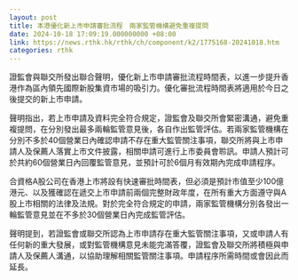 ```yaml
---
layout: post
title: 本港優化新上市申請審批流程　兩家監管機構避免重複提問
date: 2024-10-18 17:09:19.000000000 +08:00
link: https://news.rthk.hk/rthk/ch/component/k2/1775168-20241018.htm
categories: rthk
---
```


證監會與聯交所發出聯合聲明，優化新上市申請審批流程時間表，以進一步提升香港作為區內領先國際新股集資市場的吸引力。優化審批流程時間表將適用於今日之後提交的新上市申請。

聲明指出，若上市申請及資料完全符合規定，證監會及聯交所會緊密溝通，避免重複提問，在分別發出最多兩輪監管意見後，各自作出監管評估。若兩家監管機構在分別不多於40個營業日內確認申請不存在重大監管關注事項，聯交所將與上市申請人及保薦人落實上市文件披露，相關申請可進行上市委員會聆訊。申請人預計可於共約60個營業日內回覆監管意見，並預計可於6個月有效期內完成申請程序。

合資格A股公司在香港上市將設有快速審批時間表，但必須是預計市值至少100億港元、以及獲確認在遞交上市申請前兩個完整財政年度，在所有重大方面遵守與A股上市相關的法律及法規。對於完全符合規定的申請，兩家監管機構分別各發出一輪監管意見並在不多於30個營業日內完成監管評估。

聲明提到，若證監會或聯交所認為上市申請存在重大監管關注事項，又或申請人有任何新的重大發展，或對監管機構意見未能完滿答覆，證監會及聯交所將積極與申請人及保薦人溝通，以協助理解相關監管關注事項。申請程序所需時間或會因此而延長。
